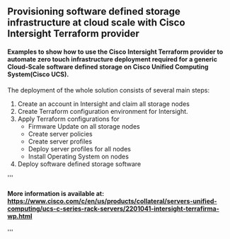 ## Provisioning software defined storage infrastructure at cloud scale with Cisco Intersight Terraform provider 


#### Examples to show how to use the Cisco Intersight Terraform provider to automate zero touch infrastructure deployment required for a generic Cloud-Scale software defined storage on Cisco Unified Computing System(Cisco UCS). 


The deployment of the whole solution consists of several main steps:
1.	Create an account in Intersight and claim all storage nodes
2.	Create Terraform configuration environment for Intersight.
3.	Apply Terraform configurations for 
      * Firmware Update on all storage nodes 
      * Create server policies 
      * Create server profiles 
      * Deploy server profiles for all nodes 
      * Install Operating System on nodes 
4.	Deploy software defined storage software

'''
#### More information is available at: https://www.cisco.com/c/en/us/products/collateral/servers-unified-computing/ucs-c-series-rack-servers/2201041-intersight-terrafirma-wp.html
'''
